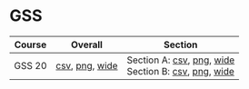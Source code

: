 # GSS

| Course | Overall | Section |
| ------ | ------- | ------- |
| GSS 20 | [csv](https://github.com/UCSD-Historical-Enrollment-Data/2023Fall/blob/main/overall/GSS%2020.csv), [png](https://raw.githubusercontent.com/UCSD-Historical-Enrollment-Data/2023Fall/main/plot_overall/GSS%2020.png), [wide](https://raw.githubusercontent.com/UCSD-Historical-Enrollment-Data/2023Fall/main/plot_overall_wide/GSS%2020.png) | Section A: [csv](https://github.com/UCSD-Historical-Enrollment-Data/2023Fall/blob/main/section/GSS%2020_A.csv), [png](https://raw.githubusercontent.com/UCSD-Historical-Enrollment-Data/2023Fall/main/plot_section/GSS%2020_A.png), [wide](https://raw.githubusercontent.com/UCSD-Historical-Enrollment-Data/2023Fall/main/plot_section_wide/GSS%2020_A.png)<br>Section B: [csv](https://github.com/UCSD-Historical-Enrollment-Data/2023Fall/blob/main/section/GSS%2020_B.csv), [png](https://raw.githubusercontent.com/UCSD-Historical-Enrollment-Data/2023Fall/main/plot_section/GSS%2020_B.png), [wide](https://raw.githubusercontent.com/UCSD-Historical-Enrollment-Data/2023Fall/main/plot_section_wide/GSS%2020_B.png) |
